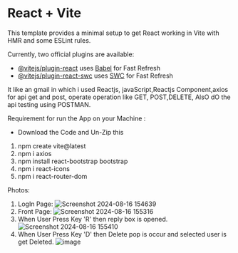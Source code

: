 # React + Vite

This template provides a minimal setup to get React working in Vite with HMR and some ESLint rules.

Currently, two official plugins are available:

- [@vitejs/plugin-react](https://github.com/vitejs/vite-plugin-react/blob/main/packages/plugin-react/README.md) uses [Babel](https://babeljs.io/) for Fast Refresh
- [@vitejs/plugin-react-swc](https://github.com/vitejs/vite-plugin-react-swc) uses [SWC](https://swc.rs/) for Fast Refresh

It like an gmail in which i used Reactjs, javaScript,Reactjs Component,axios for api get and post, operate operation like GET, POST,DELETE, AlsO dO the  api testing using POSTMAN.

Requirement for run the App on your Machine :
* Download the Code and Un-Zip this
1. npm create vite@latest
2. npm i axios
3. npm install react-bootstrap bootstrap
4. npm i react-icons
5. npm i react-router-dom


Photos:
1. LogIn Page: 
![Screenshot 2024-08-16 154639](https://github.com/user-attachments/assets/ef27304e-6444-420b-b9a3-42830b8c3fbb)
2. Front Page:
![Screenshot 2024-08-16 155316](https://github.com/user-attachments/assets/6d6d817c-47f3-46f7-a4a1-7a83f5acb25f)
3. When User Press Key 'R' then reply box is opened.
![Screenshot 2024-08-16 155410](https://github.com/user-attachments/assets/6b934e05-92a7-4e02-85d1-9866a6793b42)
4. When User Press Key 'D' then Delete pop is occur and selected user is get Deleted.
![image](https://github.com/user-attachments/assets/cdc866de-2048-4732-8af0-3b76bf4c4caa)




